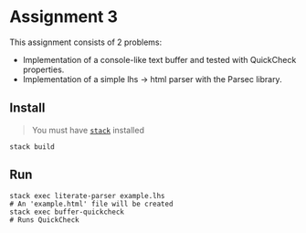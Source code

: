 # Assignment 3

This assignment consists of 2 problems:

- Implementation of a console-like text buffer and tested with QuickCheck properties.
- Implementation of a simple lhs -> html parser with the Parsec library.

## Install

> You must have [`stack`](https://www.haskellstack.org/) installed
```
stack build
```

## Run
```
stack exec literate-parser example.lhs
# An 'example.html' file will be created
stack exec buffer-quickcheck
# Runs QuickCheck
```